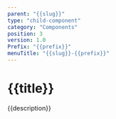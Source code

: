 ```yaml
---
parent: "{{slug}}"
type: "child-component"
category: "Components"
position: 3
version: 1.0
Prefix: "{{prefix}}"
menuTitle: "{{slug}}-{{prefix}}"
---
```


# {{title}}

{{description}}

<!-- Component template need to be here -->
<doc-component :file="'{{parent}}/{{slug}}/{{parent}}_{{slug}}-{{prefix}}'"></doc-component>